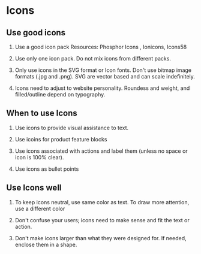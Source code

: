 # Icons

## Use good icons

1. Use a good icon pack
   Resources: Phosphor Icons , Ionicons, Icons58

2. Use only one icon pack. Do not mix icons from different packs.

3. Only use icons in the SVG format or Icon fonts. Don't use bitmap image formats (.jpg and .png). SVG are vector based and can scale indefinitely.

4. Icons need to adjust to website personality. Roundess and weight, and filled/outline depend on typography.

## When to use Icons

1. Use icons to provide visual assistance to text.

2. Use icoins for product feature blocks

3. Use icons associated with actions and label them (unless no space or icon is 100% clear).

4. Use icons as bullet points

## Use Icons well

1. To keep icons neutral, use same color as text. To draw more attention, use a different color

2. Don't confuse your users; icons need to make sense and fit the text or action.

3. Don't make icons larger than what they were designed for. If needed, enclose them in a shape.
